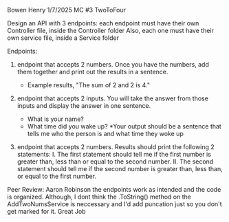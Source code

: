 Bowen Henry
1/7/2025
MC #3 TwoToFour

Design an API with 3 endpoints:
each endpoint must have their own Controller file, inside the Controller folder
Also, each one must have their own service file, inside a Service folder

Endpoints:
1. endpoint that accepts 2 numbers.  Once you have the numbers, add them together and print out the results in a sentence.
     - Example results, "The sum of 2 and 2 is 4."

2. endpoint that accepts 2 inputs. You will take the answer from those inputs and display the answer in one sentence.
     - What is your name? 
     - What time did you wake up?
     *Your output should be a sentence that tells me who the person is and what time they woke up

3. endpoint that accepts 2 numbers. Results should print the following 2 statements:
     I. The first statement should tell me if the first number is greater than, less than or equal to the second number.
     II. The second statement should tell me if the second number is greater than, less than, or equal to the first number.

Peer Review: Aaron Robinson
the endpoints work as intended and the code is organized. Although, I dont think the .ToString() method on the AddTwoNumsService is neccessary and I'd add puncation just so you don't get marked for it. Great Job